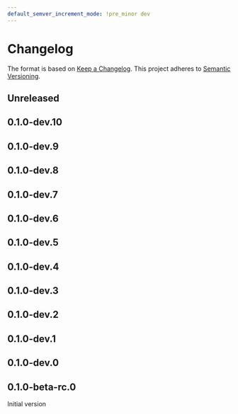 ```yaml
---
default_semver_increment_mode: !pre_minor dev
---
```

# Changelog

The format is based on [Keep a Changelog](https://keepachangelog.com/en/1.0.0/). This project adheres to [Semantic Versioning](https://semver.org/spec/v2.0.0.html).

## Unreleased

## 0.1.0-dev.10

## 0.1.0-dev.9

## 0.1.0-dev.8

## 0.1.0-dev.7

## 0.1.0-dev.6

## 0.1.0-dev.5

## 0.1.0-dev.4

## 0.1.0-dev.3

## 0.1.0-dev.2

## 0.1.0-dev.1

## 0.1.0-dev.0

## 0.1.0-beta-rc.0

Initial version
